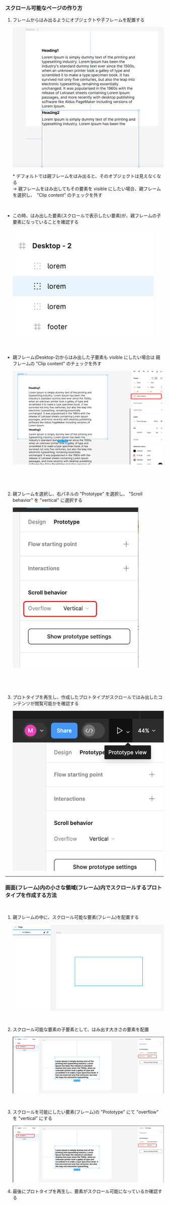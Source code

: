 ### スクロール可能なページの作り方

1. フレームからはみ出るようにオプジェクトや子フレームを配置する
    
    <img src="./img/scrollable1.png" />

    \* デフォルトでは親フレームをはみ出ると、そのオブジェクトは見えなくなる  
    -> 親フレームをはみ出してもその要素を visible にしたい場合、親フレームを選択し、　”Clip content” のチェックを外す


<br>

- この時、はみ出した要素(スクロールで表示したい要素)が、親フレームの子要素になっていることを確認する

    <img src="./img/scrollable2.png" />

<br>

- 親フレーム(Desktop-2)からはみ出した子要素も visible にしたい場合は 親フレームの "Clip content" のチェックを外す

    <img src="./img/scrollable3.png" />

<br>
<br>
<br>

2. 親フレームを選択し、右パネルの "Prototype" を選択し、 "Scroll behavior" を "vertical" に選択する

    <img src="./img/scrollable4.png" />

<br>
<br>
<br>

3. プロトタイプを再生し、作成したプロトタイプがスクロールではみ出したコンテンツが閲覧可能かを確認する

    <img src="./img/scrollable5.png" />

---

### 画面(フレーム)内の小さな領域(フレーム)内でスクロールするプロトタイプを作成する方法

<br>

1. 親フレームの中に、スクロール可能な要素(フレーム)を配置する

    <img src="./img/scrollable6.png" />

<br>

2. スクロール可能な要素の子要素として、はみ出す大きさの要素を配置

    <img src="./img/scrollable7.png" />

<br>

3. スクロールを可能にしたい要素(フレーム)の "Prototype" にて "overflow" を "vertical" にする


    <img src="./img/scrollable7.png" />

4. 最後にプロトタイプを再生し、要素がスクロール可能になっているか確認する